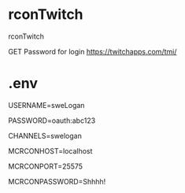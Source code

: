 # rconTwitch

rconTwitch

GET Password for login
https://twitchapps.com/tmi/

# .env

USERNAME=sweLogan

PASSWORD=oauth:abc123

CHANNELS=swelogan

MCRCONHOST=localhost

MCRCONPORT=25575

MCRCONPASSWORD=Shhhh!
